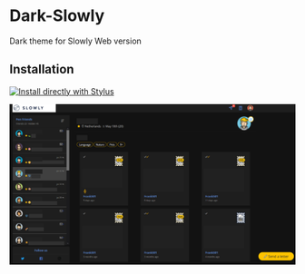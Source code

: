 # Dark-Slowly
Dark theme for Slowly Web version
## Installation
[![Install directly with Stylus](https://img.shields.io/badge/Install%20directly%20with-Stylus-00adad.svg)](https://raw.githubusercontent.com/FrankS01/dark-slowly/master/slowly.user.css)

![alt text](https://raw.githubusercontent.com/FrankS01/dark-slowly/master/Preview.png)
